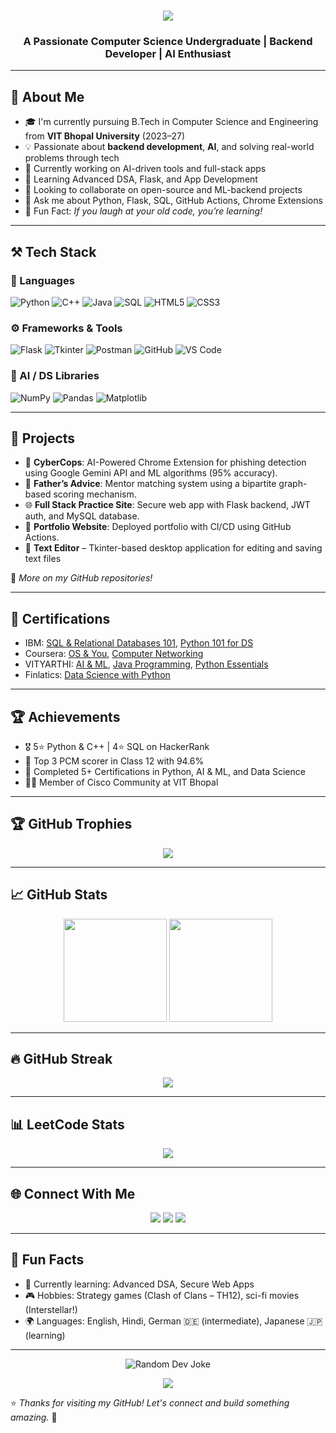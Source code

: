 <h1 align="center">
  <img src="https://readme-typing-svg.herokuapp.com?font=Fira+Code&duration=4000&pause=1000&center=true&width=435&lines=Hi+%F0%9F%91%8B%2C+I'm+Vaibhav+Kumar"/>
</h1>

<h3 align="center">A Passionate Computer Science Undergraduate | Backend Developer | AI Enthusiast</h3>

---


## 💫 About Me

- 🎓 I'm currently pursuing B.Tech in Computer Science and Engineering from **VIT Bhopal University** (2023–27)
- 💡 Passionate about **backend development**, **AI**, and solving real-world problems through tech  
- 🔭 Currently working on AI-driven tools and full-stack apps
- 🌱 Learning Advanced DSA, Flask, and App Development
- 👯 Looking to collaborate on open-source and ML-backend projects
- 💬 Ask me about Python, Flask, SQL, GitHub Actions, Chrome Extensions
- 🧠 Fun Fact: *If you laugh at your old code, you’re learning!*

---


## ⚒️ Tech Stack

### 🧩 Languages
![Python](https://img.shields.io/badge/-Python-3776AB?style=flat&logo=python&logoColor=white)
![C++](https://img.shields.io/badge/-C++-00599C?style=flat&logo=c%2B%2B&logoColor=white)
![Java](https://img.shields.io/badge/-Java-ED8B00?style=flat&logo=java&logoColor=white)
![SQL](https://img.shields.io/badge/-MySQL-4479A1?style=flat&logo=mysql&logoColor=white)
![HTML5](https://img.shields.io/badge/-HTML5-E34F26?style=flat&logo=html5&logoColor=white)
![CSS3](https://img.shields.io/badge/-CSS3-1572B6?style=flat&logo=css3)

### ⚙️ Frameworks & Tools
![Flask](https://img.shields.io/badge/-Flask-000000?style=flat&logo=flask)
![Tkinter](https://img.shields.io/badge/-Tkinter-gray?style=flat)
![Postman](https://img.shields.io/badge/-Postman-FF6C37?style=flat&logo=postman)
![GitHub](https://img.shields.io/badge/-GitHub-181717?style=flat&logo=github)
![VS Code](https://img.shields.io/badge/-VSCode-007ACC?style=flat&logo=visual-studio-code)

### 🧠 AI / DS Libraries
![NumPy](https://img.shields.io/badge/-NumPy-013243?style=flat&logo=numpy)
![Pandas](https://img.shields.io/badge/-Pandas-150458?style=flat&logo=pandas)
![Matplotlib](https://img.shields.io/badge/-Matplotlib-11557C?style=flat)

---


## 🚀 Projects

- 🔐 **CyberCops**: AI-Powered Chrome Extension for phishing detection using Google Gemini API and ML algorithms (95% accuracy).
- 🧠 **Father’s Advice**: Mentor matching system using a bipartite graph-based scoring mechanism.
- 🌐 **Full Stack Practice Site**: Secure web app with Flask backend, JWT auth, and MySQL database.
- 🎨 **Portfolio Website**: Deployed portfolio with CI/CD using GitHub Actions.
- 📝 **Text Editor** – Tkinter-based desktop application for editing and saving text files
  
🔗 _More on my GitHub repositories!_

---


## 📜 Certifications

- IBM: [SQL & Relational Databases 101](https://courses.cognitiveclass.ai/certificates/da189a9d362447abb0249503817f65b2), [Python 101 for DS](https://courses.cognitiveclass.ai/certificates/9c2a5428897347fcb6cfbfd295812f7c)
- Coursera: [OS & You](https://www.coursera.org/account/accomplishments/records/MCZRRDL1LLD8), [Computer Networking](https://www.coursera.org/account/accomplishments/records/E7RRO5DSQQ0J)
- VITYARTHI: [AI & ML](https://vityarthi.com/certificate/oGpMbPA4IQ3k), [Java Programming](https://vityarthi.com/certificate/cVmNZhTEHpfa), [Python Essentials](https://vityarthi.com/certificate/b11bf1bb06)
- Finlatics: [Data Science with Python](https://www.finlatics.com/credentialscheck?hash=DS-876195bb28157ffe)

---


## 🏆 Achievements

- 🎖️ 5⭐ Python & C++ | 4⭐ SQL on HackerRank  
- 🏅 Top 3 PCM scorer in Class 12 with 94.6%  
- 📜 Completed 5+ Certifications in Python, AI & ML, and Data Science  
- 🧑‍💻 Member of Cisco Community at VIT Bhopal

---


## 🏆 GitHub Trophies
<p align="center">
  <img src="https://github-profile-trophy.vercel.app/?username=Vaibhav-Kumar10&theme=radical&no-bg=true&no-frame=true&row=2&column=4" />
</p>

---

## 📈 GitHub Stats

<p align="center">
  <img src="https://github-readme-stats.vercel.app/api?username=Vaibhav-Kumar10&show_icons=true&theme=tokyonight" height="165"/>
  <img src="https://github-readme-stats.vercel.app/api/top-langs/?username=Vaibhav-Kumar10&layout=compact&theme=tokyonight" height="165"/>
</p>

---

## 🔥 GitHub Streak

<p align="center">
  <img src="https://github-readme-streak-stats.herokuapp.com/?user=Vaibhav-Kumar10&theme=radical" />
</p>

---

## 📊 LeetCode Stats

<p align="center">
  <img src="https://leetcard.jacoblin.cool/huTFu8nIjY?theme=dark&font=Fira+Code&ext=heatmap" />
</p>

---


## 🌐 Connect With Me

<p align="center">
  <a href="mailto:vaibhav.udr21@gmail.com"><img src="https://img.shields.io/badge/Gmail-D14836?style=flat&logo=gmail&logoColor=white"/></a>
  <a href="https://www.linkedin.com/in/vaibhav-kumar-87557528a"><img src="https://img.shields.io/badge/LinkedIn-0077B5?style=flat&logo=linkedin&logoColor=white"/></a>
  <a href="https://github.com/Vaibhav-Kumar10"><img src="https://img.shields.io/badge/GitHub-181717?style=flat&logo=github&logoColor=white"/></a>
</p>

---


## 🎯 Fun Facts

- 🧠 Currently learning: Advanced DSA, Secure Web Apps  
- 🎮 Hobbies: Strategy games (Clash of Clans – TH12), sci-fi movies (Interstellar!)  
- 🌍 Languages: English, Hindi, German 🇩🇪 (intermediate), Japanese 🇯🇵 (learning)

---

<p align="center">
  <img src="https://readme-jokes.vercel.app/api?bgColor=%230d1117&qColor=%23ffab00&aColor=%23ffaa00&fontSize=14&hideBorder=true" alt="Random Dev Joke"/>
</p>

<p align="center">
  <img src="https://capsule-render.vercel.app/api?type=waving&color=gradient&height=100&section=footer"/>
</p>


⭐ _Thanks for visiting my GitHub! Let's connect and build something amazing._ 🚀
